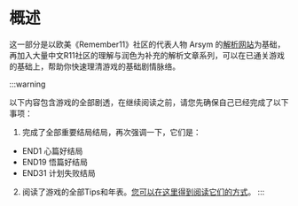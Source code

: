 # 概述

这一部分是以欧美《Remember11》社区的代表人物 Arsym 的[解析网站](https://adayem.wordpress.com/)为基础，再加入大量中文R11社区的理解与润色为补充的解析文章系列，可以在已通关游戏的基础上，帮助你快速理清游戏的基础剧情脉络。

:::warning

以下内容包含游戏的全部剧透，在继续阅读之前，请您先确保自己已经完成了以下事项：

1. 完成了全部重要结局结局，再次强调一下，它们是：

- END1 心篇好结局
- END19 悟篇好结局
- END31 计划失败结局

2. 阅读了游戏的全部Tips和年表。[您可以在这里得到阅读它们的方式](/guide/阅读Tips和年表.html)。
   :::